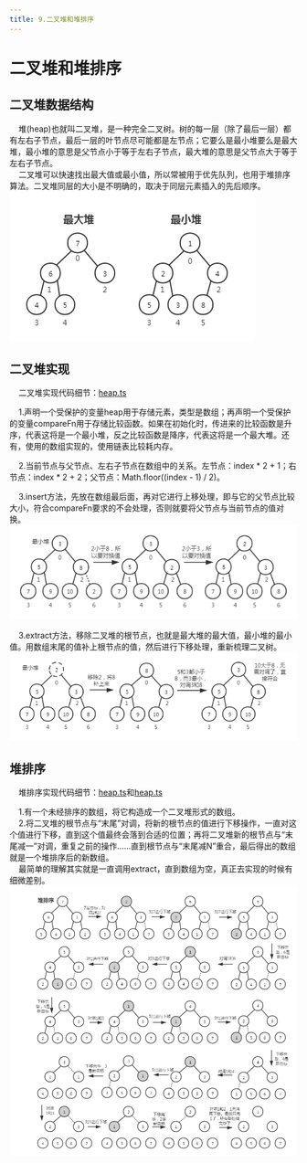 ```yaml
---
title: 9.二叉堆和堆排序
---
```


# 二叉堆和堆排序

## 二叉堆数据结构

&nbsp;&nbsp;&nbsp;&nbsp;堆(heap)也就叫二叉堆，是一种完全二叉树。树的每一层（除了最后一层）都有左右子节点，最后一层的叶节点尽可能都是左节点；它要么是最小堆要么是最大堆，最小堆的意思是父节点小于等于左右子节点，最大堆的意思是父节点大于等于左右子节点。  
&nbsp;&nbsp;&nbsp;&nbsp;二叉堆可以快速找出最大值或最小值，所以常被用于优先队列，也用于堆排序算法。二叉堆同层的大小是不明确的，取决于同层元素插入的先后顺序。  
![heap1](./img/heap/heap1.png)  

## 二叉堆实现

&nbsp;&nbsp;&nbsp;&nbsp;二叉堆实现代码细节：[heap.ts](https://gitee.com/liawnliu/datastructures_ts/blob/master/src/ts/data-structures/heap.ts)  

&nbsp;&nbsp;&nbsp;&nbsp;1.声明一个受保护的变量heap用于存储元素，类型是数组；再声明一个受保护的变量compareFn用于存储比较函数。如果在初始化时，传进来的比较函数是升序，代表这将是一个最小堆，反之比较函数是降序，代表这将是一个最大堆。还有，使用的数组实现的，使用链表比较耗内存。  

&nbsp;&nbsp;&nbsp;&nbsp;2.当前节点与父节点、左右子节点在数组中的关系。左节点：index \* 2 + 1；右节点：index \* 2 + 2；父节点：Math.floor((index - 1) / 2)。  

&nbsp;&nbsp;&nbsp;&nbsp;3.insert方法，先放在数组最后面，再对它进行上移处理，即与它的父节点比较大小，符合compareFn要求的不会处理，否则就要将父节点与当前节点的值对换。  
![heap2](./img/heap/heap2.png)  

&nbsp;&nbsp;&nbsp;&nbsp;3.extract方法，移除二叉堆的根节点，也就是最大堆的最大值，最小堆的最小值。用数组末尾的值补上根节点的值，然后进行下移处理，重新梳理二叉树。  
![heap3](./img/heap/heap3.png)  

## 堆排序

&nbsp;&nbsp;&nbsp;&nbsp;堆排序实现代码细节：[heap.ts](https://gitee.com/liawnliu/datastructures_ts/blob/master/src/ts/data-structures/heap.ts)和[heap.ts](https://gitee.com/liawnliu/datastructures_ts/blob/master/src/ts/algorithms/sorting/heap-sort.ts)  

&nbsp;&nbsp;&nbsp;&nbsp;1.有一个未经排序的数组，将它构造成一个二叉堆形式的数组。  
&nbsp;&nbsp;&nbsp;&nbsp;2.将二叉堆的根节点与“末尾”对调，将新的根节点的值进行下移操作，一直对这个值进行下移，直到这个值最终会落到合适的位置；再将二叉堆新的根节点与“末尾减一”对调，重复之前的操作......直到根节点与“末尾减N”重合，最后得出的数组就是一个堆排序后的新数组。  
&nbsp;&nbsp;&nbsp;&nbsp;最简单的理解其实就是一直调用extract，直到数组为空，真正去实现的时候有细微差别。  
![heap4](./img/heap/heap4.png)  

